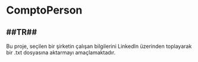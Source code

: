 # ComptoPerson

##TR##
---
Bu proje, seçilen bir şirketin çalışan bilgilerini LinkedIn üzerinden toplayarak bir .txt dosyasına aktarmayı amaçlamaktadır.
